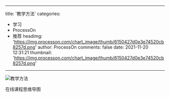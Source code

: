 
---
title: '教学方法'
categories: 
 - 学习
 - ProcessOn
 - 推荐
headimg: 'https://img.processon.com/chart_image/thumb/6150427d0e3e74520cb8257d.png'
author: ProcessOn
comments: false
date: 2021-11-20 12:31:21
thumbnail: 'https://img.processon.com/chart_image/thumb/6150427d0e3e74520cb8257d.png'
---

<div>   
<img class="thumb" alt="教学方法" src="https://img.processon.com/chart_image/thumb/6150427d0e3e74520cb8257d.png" referrerpolicy="no-referrer">
<p>在线课程思维导图</p>  
</div>
            